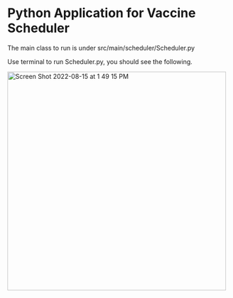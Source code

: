 # Python Application for Vaccine Scheduler

The main class to run is under src/main/scheduler/Scheduler.py

Use terminal to run Scheduler.py, you should see the following.

<img width="492" alt="Screen Shot 2022-08-15 at 1 49 15 PM" src="https://user-images.githubusercontent.com/63078191/184716074-91d404fc-00c6-4a9a-b396-fbc1eb3cb00b.png">
